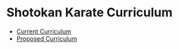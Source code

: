 # Shotokan Karate Curriculum

* [Current Curriculum](curriculum/current/)
* [Proposed Curriculum](curriculum/proposed/README.md)
